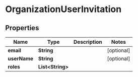 
# OrganizationUserInvitation

## Properties
Name | Type | Description | Notes
------------ | ------------- | ------------- | -------------
**email** | **String** |  |  [optional]
**userName** | **String** |  |  [optional]
**roles** | **List&lt;String&gt;** |  | 



